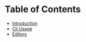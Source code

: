 # Table of Contents

- [Introduction](Introduction/Readme.md)
- [Cli Usage](Cli%20Usage/Readme.md)
- [Editors](Editors/Readme.md)
<div style="page-break-after: always;"></div>